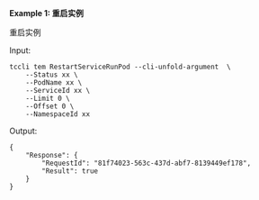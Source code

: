 **Example 1: 重启实例**

重启实例

Input: 

```
tccli tem RestartServiceRunPod --cli-unfold-argument  \
    --Status xx \
    --PodName xx \
    --ServiceId xx \
    --Limit 0 \
    --Offset 0 \
    --NamespaceId xx
```

Output: 
```
{
    "Response": {
        "RequestId": "81f74023-563c-437d-abf7-8139449ef178",
        "Result": true
    }
}
```

